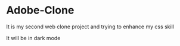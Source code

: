 # Adobe-Clone
 It is my second web clone project and trying to enhance my css skill

 It will be in dark mode
